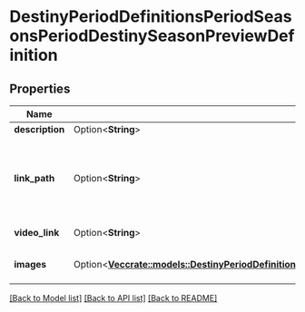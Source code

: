 # DestinyPeriodDefinitionsPeriodSeasonsPeriodDestinySeasonPreviewDefinition

## Properties

Name | Type | Description | Notes
------------ | ------------- | ------------- | -------------
**description** | Option<**String**> | A localized description of the season. | [optional]
**link_path** | Option<**String**> | A relative path to learn more about the season. Web browsers should be automatically redirected to the user's Bungie.net locale. For example: \"/SeasonOfTheChosen\" will redirect to \"/7/en/Seasons/SeasonOfTheChosen\" for English users. | [optional]
**video_link** | Option<**String**> | An optional link to a localized video, probably YouTube. | [optional]
**images** | Option<[**Vec<crate::models::DestinyPeriodDefinitionsPeriodSeasonsPeriodDestinySeasonPreviewImageDefinition>**](Destiny.Definitions.Seasons.DestinySeasonPreviewImageDefinition.md)> | A list of images to preview the seasonal content. Should have at least three to show. | [optional]

[[Back to Model list]](../README.md#documentation-for-models) [[Back to API list]](../README.md#documentation-for-api-endpoints) [[Back to README]](../README.md)


